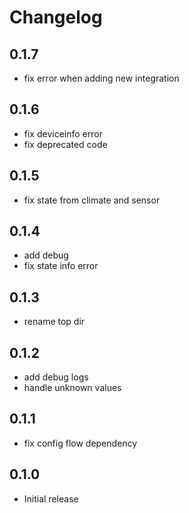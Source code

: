 # Changelog

## 0.1.7

- fix error when adding new integration

## 0.1.6

- fix deviceinfo error
- fix deprecated code

## 0.1.5

- fix state from climate and sensor

## 0.1.4

- add debug
- fix state info error

## 0.1.3

- rename top dir

## 0.1.2

- add debug logs
- handle unknown values

## 0.1.1

- fix config flow dependency

## 0.1.0

- Initial release
